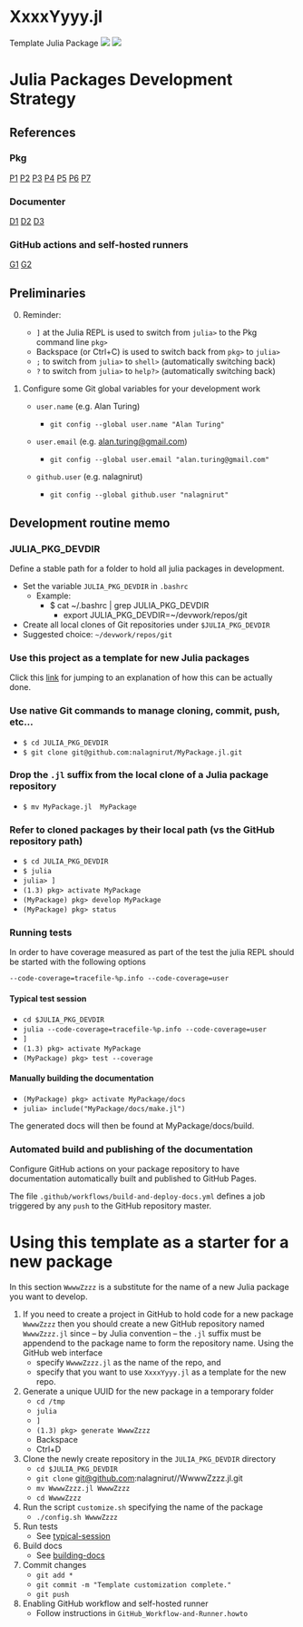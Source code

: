 # XxxxYyyy.jl
Template Julia Package 
[![](https://img.shields.io/badge/docs-stable-blue.svg)](https://ollecram.github.io/MyPackage.jl/stable)
[![](https://img.shields.io/badge/docs-dev-blue.svg)](https://ollecram.github.io/MyPackage.jl/dev)

# Julia Packages Development Strategy

## References 

### Pkg

[P1](https://julialang.github.io/Pkg.jl/v1.3)
[P2](https://github.com/JuliaLang/Example.jl)
[P3](https://github.com/invenia/PkgTemplates.jl/tree/v0.6.3)
[P4](https://github.com/JuliaCI/Coverage.jl)
[P5](https://tlienart.github.io/pub/julia/dev-pkg.html)
[P6](https://www.juliabloggers.com/finalizing-your-julia-package-documentation-testing-coverage-and-publishing/)
[P7](https://docs.julialang.org/en/v1/manual/style-guide/index.html)


### Documenter

[D1](https://juliadocs.github.io/Documenter.jl/stable/)
[D2](https://pages.github.com/)
[D3](https://docs.julialang.org/en/v1/stdlib/Markdown/)


### GitHub actions and self-hosted runners
[G1](https://help.github.com/en/actions/automating-your-workflow-with-github-actions)
[G2](https://help.github.com/en/actions/automating-your-workflow-with-github-actions/configuring-the-self-hosted-runner-application-as-a-service)


## Preliminaries

0. Reminder:
	- `]` at the Julia REPL is used to switch from `julia>` to the Pkg command line `pkg>`
	- Backspace (or Ctrl+C) is used to switch back from `pkg>` to `julia>`
    - `;` 		to switch from `julia>` to `shell>`     (automatically switching back)
	- `?` 		to switch from `julia>` to `help?>`     (automatically switching back)
		

1. Configure some Git global variables for your development work

	- `user.name` (e.g. Alan Turing)
    	- `git config --global user.name "Alan Turing"`
	
    - `user.email` (e.g. alan.turing@gmail.com)
	    - `git config --global user.email "alan.turing@gmail.com"`
  
    - `github.user` (e.g. nalagnirut)
    	- `git config --global github.user "nalagnirut"`


## Development routine memo

### JULIA_PKG_DEVDIR
Define a stable path for a folder to hold all julia packages in development. 
- Set the variable `JULIA_PKG_DEVDIR` in `.bashrc`
    - Example: 
	    - $ cat ~/.bashrc | grep JULIA_PKG_DEVDIR
    		- export JULIA_PKG_DEVDIR=~/devwork/repos/git
- Create all local clones of Git repositories under `$JULIA_PKG_DEVDIR`
- Suggested choice: `~/devwork/repos/git`

### Use this project as a template for new Julia packages
Click this [link](#using-this-template-as-a-starter-for-a-new-package) for jumping to an explanation of how this can be actually done.

### Use native Git commands to manage cloning, commit, push, etc...
- `$ cd JULIA_PKG_DEVDIR`
- `$ git clone git@github.com:nalagnirut/MyPackage.jl.git`

### Drop the `.jl` suffix from the local clone of a Julia package repository 
- `$ mv MyPackage.jl  MyPackage`

### Refer to cloned packages by their local path (vs the GitHub repository path)
- `$ cd JULIA_PKG_DEVDIR`
- `$ julia`
- `julia> ]`
- `(1.3) pkg> activate MyPackage`
- `(MyPackage) pkg> develop MyPackage`
- `(MyPackage) pkg> status`

### Running tests
In order to have coverage measured as part of the test the julia REPL should be started with the following options        

`--code-coverage=tracefile-%p.info --code-coverage=user`

#### Typical test session 
- `cd $JULIA_PKG_DEVDIR`
- `julia --code-coverage=tracefile-%p.info --code-coverage=user`
- `]`
- `(1.3) pkg> activate MyPackage`
- `(MyPackage) pkg> test --coverage`

#### Manually building the documentation 
- `(MyPackage) pkg> activate MyPackage/docs`
- `julia> include("MyPackage/docs/make.jl")`

The generated docs will then be found at MyPackage/docs/build.

### Automated build and publishing of the documentation

Configure GitHub actions on your package repository to have documentation automatically
built and published to GitHub Pages.

The file `.github/workflows/build-and-deploy-docs.yml` defines a job triggered by any `push` to the GitHub repository master.

# Using this template as a starter for a new package

In this section `WwwwZzzz` is a substitute for the name of a new Julia package you want to develop. 

1. If you need to create a project in GitHub to hold code for a new package `WwwwZzzz` then you should create a new GitHub repository named `WwwwZzzz.jl` since &ndash; by Julia convention &ndash; the `.jl` suffix must be appendend to the package name to form the repository name. Using the GitHub web interface 
    - specify `WwwwZzzz.jl` as the name of the repo, and
    - specify that you want to use `XxxxYyyy.jl` as a template for the new repo.
2. Generate a unique UUID for the new package in a temporary folder
    - `cd /tmp`
    - `julia`
    - `]`
    - `(1.3) pkg> generate WwwwZzzz`
    - Backspace
    - Ctrl+D
3. Clone the newly create repository in the `JULIA_PKG_DEVDIR` directory
    - `cd $JULIA_PKG_DEVDIR`
    - `git clone` git@github.com:nalagnirut//WwwwZzzz.jl.git
    - `mv WwwwZzzz.jl WwwwZzzz`
    - `cd WwwwZzzz`
4. Run the script `customize.sh` specifying the name of the package
    - `./config.sh WwwwZzzz`
5. Run tests
    - See [typical-session](#typical-test-session)
6. Build docs
    - See [building-docs](#manually-building-the-documentation)
7. Commit changes
    - `git add *`
    - `git commit -m "Template customization complete."`
    - `git push`
8. Enabling GitHub workflow and self-hosted runner
    - Follow instructions in `GitHub_Workflow-and-Runner.howto`

